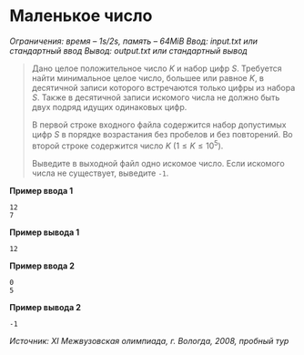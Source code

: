 # Маленькое число

*Ограничения: время – 1s/2s, память – 64MiB Ввод: input.txt или стандартный ввод Вывод: output.txt или стандартный вывод*

> Дано целое положительное число $K$ и набор цифр $S$. Требуется найти минимальное целое число, большее или равное $K$, в десятичной записи которого встречаются только цифры из набора $S$. Также в десятичной записи искомого числа не должно быть двух подряд идущих одинаковых цифр.
>
> В первой строке входного файла содержится набор допустимых цифр $S$ в порядке возрастания без пробелов и без повторений. Во второй строке содержится число $K$ $(1 ≤ K ≤ 10^5)$.
>
> Выведите в выходной файл одно искомое число. Если искомого числа не существует, выведите `-1`.

**Пример ввода 1**
```
12
7
```
**Пример вывода 1**
```
12
```
**Пример ввода 2**
```
0
5
```
**Пример вывода 2**
```
-1
```

*Источник: XI Межвузовская олимпиада, г. Вологда, 2008, пробный тур*
